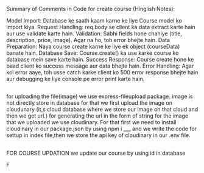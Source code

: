 Summary of Comments in Code for create course (Hinglish Notes):

Model Import: Database ke saath kaam karne ke liye Course model ko import kiya.
Request Handling: req.body se client ka data extract karte hain aur use validate karte hain.
Validation: Sabhi fields hone chahiye (title, description, price, image). Agar na ho, toh error bhejte hain.
Data Preparation: Naya course create karne ke liye ek object (courseData) banate hain.
Database Save: Course.create() ka use karke course ko database mein save karte hain.
Success Response: Course create hone ke baad client ko success message aur data bhejte hain.
Error Handling: Agar koi error aaye, toh usse catch karke client ko 500 error response bhejte hain aur debugging ke liye console pe error print karte hain.

##
for uploading the file(image) we use express-fileupload package.
image is not directly store in database for that we first upload the image on cloudunary
(it,s cloud database where we store our image on that cloud and then we get url.)
for generating the url in the form of string for the image that we uploaded we use cloudinary.
For that first we need to install cloudinary in our package.json by using npm i ___ and we write the code for settup in index file,then we store the api key of cloudinary in our .env file.
##


FOR COURSE UPDATION
we update our course by using id in database

F
